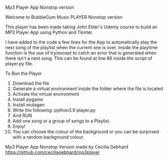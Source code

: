Mp3 Player App Nonstop version

Welcome to BubbleGum Music PLAYER Nonstop version

This player has been made taking John Elder's Udemy course to build an MP3 Player App using Python and Tkinter.

I have added to the code a few lines for the App to automatically play the next song of the playlist when the current one is over.
Inside the playtime function is the use of try/except to catch an error that is generated when there isn't a next song.
This can be found at line 86 inside the script of player.py file.

To Run the Player
1. Download the file
3. Generate a virtual environment inside the folder where the file is located
4. Activate the virtual environment
5. Install pygame 
6. Install mutagen
7. Write the following: python3.9 player.py
8. And RUN
9. Add one song or a group of songs to a Playlist.
10. Enjoy!
11. You can choose the colour of the background or you can be surprised with a random background colour.

Mp3 Player App Nonstop Version made by Cecilia Gebhard
https://github.com/ceciliagebhard/mp3player
